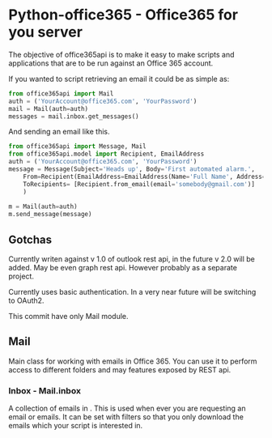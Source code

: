 # Python-office365 - Office365 for you server

The objective of office365api is to make it easy to make scripts and applications
that are to be run against an Office 365 account. 

If you wanted to script retrieving an email it could be as simple as:

```python
from office365api import Mail
auth = ('YourAccount@office365.com', 'YourPassword')
mail = Mail(auth=auth)
messages = mail.inbox.get_messages()
```

And sending an email like this.

```python
from office365api import Message, Mail
from office365api.model import Recipient, EmailAddress
auth = ('YourAccount@office365.com', 'YourPassword')
message = Message(Subject='Heads up', Body='First automated alarm.',
    From=Recipient(EmailAddress=EmailAddress(Name='Full Name', Address='you@gmail.com')),
    ToRecipients= [Recipient.from_email(email='somebody@gmail.com')]
    )
    
m = Mail(auth=auth)
m.send_message(message)
```

## Gotchas

Currently writen against v 1.0 of outlook rest api, in the future v 2.0 will be added.
May be even graph rest api. However probably as a separate project.

Currently uses basic authentication. In a very near future will be switching to OAuth2.

This commit have only Mail module.


## Mail

Main class for working with emails in Office 365. You can use it to perform access to different
folders and may features exposed by REST api.

### Inbox - Mail.inbox

A collection of emails in . This is used when ever you are requesting an email or emails. 
It can be set with filters so that you only download the emails which your script is interested in.
 